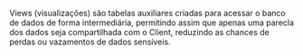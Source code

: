 Views (visualizações) são tabelas auxiliares criadas para acessar o banco de dados de forma intermediária, permitindo assim que apenas uma parecla dos dados seja compartilhada com o Client, reduzindo as chances de perdas ou vazamentos de dados sensíveis.